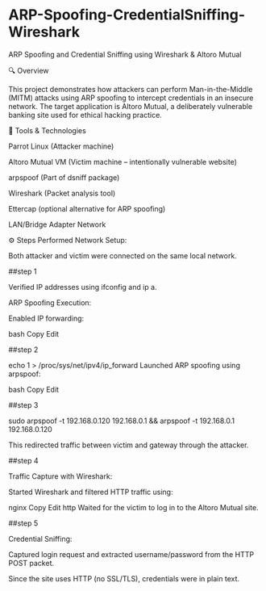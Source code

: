 # ARP-Spoofing-CredentialSniffing-Wireshark

ARP Spoofing and Credential Sniffing using Wireshark &amp; Altoro Mutual

🔍 Overview

This project demonstrates how attackers can perform Man-in-the-Middle (MITM) attacks using ARP spoofing to intercept credentials in an insecure network. The target application is Altoro Mutual, a deliberately vulnerable banking site used for ethical hacking practice.

🧰 Tools & Technologies

Parrot  Linux (Attacker machine)

Altoro Mutual VM (Victim machine – intentionally vulnerable website)

arpspoof (Part of dsniff package)

Wireshark (Packet analysis tool)

Ettercap (optional alternative for ARP spoofing)

LAN/Bridge Adapter Network

⚙️ Steps Performed
Network Setup:

Both attacker and victim were connected on the same local network.

##step 1

Verified IP addresses using ifconfig and ip a.

ARP Spoofing Execution:

Enabled IP forwarding:

bash
Copy
Edit

##step 2

echo 1 > /proc/sys/net/ipv4/ip_forward
Launched ARP spoofing using arpspoof:

bash
Copy
Edit

##step 3

sudo arpspoof -t  192.168.0.120  192.168.0.1  &&  arpspoof -t  192.168.0.1  192.168.0.120

This redirected traffic between victim and gateway through the attacker.

##step 4

Traffic Capture with Wireshark:

Started Wireshark and filtered HTTP traffic using:

nginx
Copy
Edit
http
Waited for the victim to log in to the Altoro Mutual site.

##step 5

Credential Sniffing:

Captured login request and extracted username/password from the HTTP POST packet.

Since the site uses HTTP (no SSL/TLS), credentials were in plain text.

